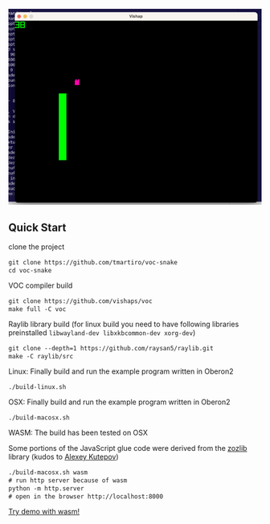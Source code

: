 <p align="center"> <img src="./screenshot.png"> </p>

## Quick Start
clone the project
```
git clone https://github.com/tmartiro/voc-snake
cd voc-snake
```

VOC compiler build
```
git clone https://github.com/vishaps/voc
make full -C voc
```
Raylib library build
(for linux build you need to have following libraries preinstalled `libwayland-dev libxkbcommon-dev xorg-dev`)
```
git clone --depth=1 https://github.com/raysan5/raylib.git
make -C raylib/src
```

Linux: Finally build and run the example program written in Oberon2
```
./build-linux.sh
```

OSX: Finally build and run the example program written in Oberon2
```
./build-macosx.sh
```

WASM: The build has been tested on OSX

Some portions of the JavaScript glue code were derived from the [zozlib]( https://github.com/tsoding/zozlib.js) library (kudos to [Alexey Kutepov](https://github.com/rexim))
```
./build-macosx.sh wasm
# run http server because of wasm
python -m http.server
# open in the browser http://localhost:8000
```
[Try demo with wasm!](https://tmartiro.github.io/voc-snake)


